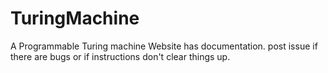 # TuringMachine
A Programmable Turing machine
Website has documentation. post issue if there are bugs or if instructions don't clear things up.
